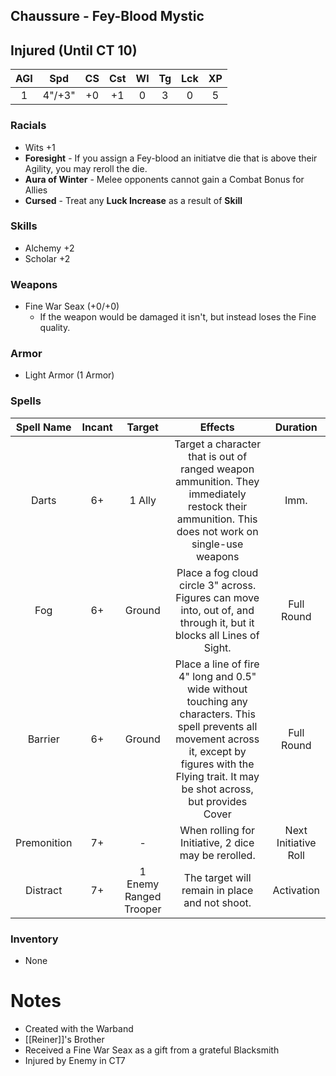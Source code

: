 ## Chaussure - Fey-Blood Mystic
## Injured (Until CT 10)

| AGI |  Spd   | CS  | Cst | Wl  | Tg  | Lck | XP  |
|:---:|:------:|:---:|:---:|:---:|:---:| :---: |:---:|
|  1  | 4"/+3" | +0  | +1  |  0  |  3  | 0   |  5  |

### Racials
- Wits +1
- **Foresight** - If you assign a Fey-blood an initiatve die that is above their Agility, you may reroll the die.
- **Aura of Winter** - Melee opponents cannot gain a Combat Bonus for Allies
- **Cursed** - Treat any **Luck Increase** as a result of **Skill**

### Skills
- Alchemy +2
- Scholar +2

### Weapons
- Fine War Seax (+0/+0)
	- If the weapon would be damaged it isn't, but instead loses the Fine quality.

### Armor
- Light Armor (1 Armor)

### Spells

| Spell Name  | Incant |         Target         |                                                                                                  Effects                                                                                                   |       Duration       |
|:-----------:|:------:|:----------------------:|:----------------------------------------------------------------------------------------------------------------------------------------------------------------------------------------------------------:|:--------------------:|
|    Darts    |   6+   |         1 Ally         |                              Target a character that is out of ranged weapon ammunition. They immediately restock their ammunition. This does not work on single-use weapons                               |         Imm.         |
|     Fog     |   6+   |         Ground         |                                            Place a fog cloud circle 3" across. Figures can move into, out of, and through it, but it blocks all Lines of Sight.                                            |      Full Round      |
|   Barrier   |   6+   |         Ground         | Place a line of fire 4" long and 0.5" wide without touching any characters. This spell prevents all movement across it, except by figures with the Flying trait. It may be shot across, but provides Cover |      Full Round      |
| Premonition |   7+   |           -            |                                                                            When rolling for Initiative, 2 dice may be rerolled.                                                                            | Next Initiative Roll |
|  Distract   |   7+   | 1 Enemy Ranged Trooper |                                                                               The target will remain in place and not shoot.                                                                               | Activation                     |

### Inventory
- None

# Notes
- Created with the Warband
- [[Reiner]]'s Brother
- Received a Fine War Seax as a gift from a grateful Blacksmith
- Injured by Enemy in CT7